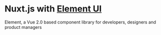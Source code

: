 # Nuxt.js with [Element UI](https://element.eleme.io/#/en-US)

Element, a Vue 2.0 based component library for developers, designers and product managers

